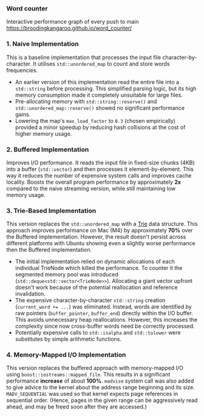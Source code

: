 ### Word counter

Interactive performance graph of every push to main
https://broodingkangaroo.github.io/word_counter/

### 1. Naive Implementation

This is a baseline implementation that processes the input file character-by-character.
It utilises `std::unordered_map` to count and store words frequencies.

- An earlier version of this implementation read the entire file into a `std::string` before processing. This simplified parsing logic, but its high memory consumption made it completely unsuitable for large files.
- Pre-allocating memory with `std::string::reserve()` and `std::unordered_map::reserve()` showed no significant performance gains.
- Lowering the map's `max_load_factor` to `0.3` (chosen empirically) provided a minor speedup by reducing hash collisions at the cost of higher memory usage.

### 2. Buffered Implementation

Improves I/O performance. It reads the input file in fixed-size chunks (4KB) into a buffer (`std::vector`) and then processes it element-by-element.
This way it reduces the number of expensive system calls and improves cache locality.
Boosts the overall program performance by approximately **2x** compared to the naive streaming version, while still maintaining low memory usage.

### 3. Trie-Based Implementation

This version replaces the `std::unordered_map` with a [Trie](https://en.wikipedia.org/wiki/Trie) data structure.
This approach improves performance on Mac (M4) by approximately **70%** over the Buffered implementation. However, the result doesn't persist across different platforms
with Ubuntu showing even a slightly worse performance then the Buffered implementation.

- The initial implementation relied on dynamic allocations of each individual TrieNode which killed the performance. To counter it the segmented memory pool was introduced (`std::deque<std::vector<TrieNode>>`). Allocating a giant vector upfront doesn't work because of the potential reallocation and reference invalidation.
- The expensive character-by-character `std::string` creation (`current_word += ...`) was eliminated. Instead, words are identified by raw pointers (`buffer_pointer`, `buffer_end`) directly within the I/O buffer. This avoids unnecessary heap reallocations. However, this increases the complexity since now cross-buffer words need be correctly processed.
- Potentially expensive calls to `std::isalpha` and `std::tolower` were substitutes by simple arithmetic functions.

### 4. Memory-Mapped I/O Implementation

This version replaces the buffered approach with memory-mapped I/O using `boost::iostreams::mapped_file`.
This results in a significant performance **increase** of about **100%**.
`madvise` system call was also added to give advice to
the kernel about the address range beginning and its size. `MADV_SEQUENTIAL` was used
so that kernel expects page references in sequential order.  (Hence, pages
in the given range can be aggressively read ahead, and may
be freed soon after they are accessed.)